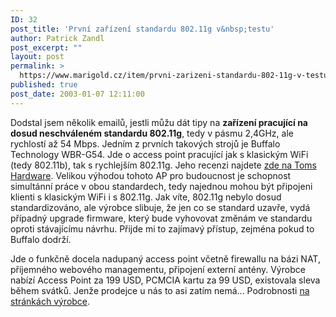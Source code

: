 ```yaml
---
ID: 32
post_title: 'První zařízení standardu 802.11g v&nbsp;testu'
author: Patrick Zandl
post_excerpt: ""
layout: post
permalink: >
  https://www.marigold.cz/item/prvni-zarizeni-standardu-802-11g-v-testu
published: true
post_date: 2003-01-07 12:11:00
---
```

<P>Dodstal jsem několik emailů, jestli můžu dát tipy na <STRONG>zařízení pracující na dosud neschváleném standardu 802.11g</STRONG>, tedy v pásmu 2,4GHz, ale rychlostí až 54 Mbps. Jedním z prvních takových strojů je Buffalo Technology WBR-G54. Jde o access point pracující jak s klasickým WiFi (tedy 802.11b), tak s rychlejším 802.11g. Jeho recenzi najdete <A href="http://www.tomshardware.com/network/20030106/index.html" target=_blank>zde na Toms Hardware</A>. Velikou výhodou tohoto AP pro budoucnost je schopnost simultánní práce v obou standardech, tedy najednou mohou být připojeni klienti s klasickým WiFi i s 802.11g. Jak víte, 802.11g nebylo dosud standardizováno, ale výrobce slibuje, že jen co se standard uzavře, vydá případný upgrade firmware, který bude vyhovovat změnám ve standardu oproti stávajícímu návrhu. Přijde mi to zajímavý přístup, zejména pokud to Buffalo dodrží.</P>
<P>Jde o funkčně docela nadupaný access point včetně firewallu na bázi NAT, příjemného webového managementu, připojení externí antény. Výrobce nabízí Access Point za 199 USD, PCMCIA kartu za 99 USD, existovala sleva během svátků. Jenže prodejce u nás to asi zatím nemá...&#160;Podrobnosti <A href="http://www.buffalotech.com/wireless/products/wbr-g54/index.php" target=_blank>na stránkách výrobce</A>.</P>